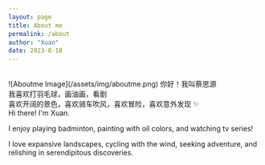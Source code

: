 ```yaml
---
layout: page
title: About me
permalink: /about
author: "Xuan"
date: 2023-8-18
---
```

<style>
  pre {
    background-color: white; /* 将背景色设置为白色 */
  }
</style>
<br>
![Aboutme Image](/assets/img/aboutme.png)
  你好！我叫蔡思源<br>
  我喜欢打羽毛球，画油画，看剧<br>
  喜欢开阔的景色，喜欢骑车吹风，喜欢冒险，喜欢意外发现 ✨<br>
Hi there! I'm Xuan. 

I enjoy playing badminton, painting with oil colors, and watching tv series! 

I love expansive landscapes, cycling with the wind, seeking adventure, and relishing in serendipitous discoveries.
